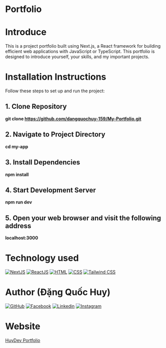 # Portfolio

# Introduce

This is a project portfolio built using Next.js, a React framework for building efficient web applications with JavaScript or TypeScript. This portfolio is designed to introduce yourself, your skills, and my important projects.

# Installation Instructions

Follow these steps to set up and run the project:

## 1. Clone Repository

**git clone <https://github.com/dangquochuy-159/My-Portfolio.git>**

## 2. Navigate to Project Directory
**cd my-app**

## 3. Install Dependencies
**npm install**

## 4. Start Development Server
**npm run dev**

## 5. Open your web browser and visit the following address
**localhost:3000**


# Technology used
[![NextJS](https://img.shields.io/badge/NextJS-%23000000.svg?style=for-the-badge&logo=next.js&logoColor=white)](https://nextjs.org/)
[![ReactJS](https://img.shields.io/badge/ReactJS-%2361DAFB.svg?style=for-the-badge&logo=react&logoColor=white)](https://react.dev/)
[![HTML](https://img.shields.io/badge/HTML-%23E34F26.svg?style=for-the-badge&logo=html5&logoColor=white)](https://www.w3schools.com/html/)
[![CSS](https://img.shields.io/badge/CSS-%231572B6.svg?style=for-the-badge&logo=css3&logoColor=white)](https://www.w3schools.com/css/)
[![Tailwind CSS](https://img.shields.io/badge/Tailwind_CSS-%231a202c.svg?style=for-the-badge&logo=tailwind-css&logoColor=64ffda)](https://tailwindcss.com/)

# Author (Đặng Quốc Huy)
[![GitHub](https://img.shields.io/badge/GitHub-%23181717.svg?style=for-the-badge&logo=github&logoColor=white)](https://github.com/dangquochuy-159)
[![Facebook](https://img.shields.io/badge/Facebook-%231877F2.svg?style=for-the-badge&logo=facebook&logoColor=white)](https://www.facebook.com/quochuy2212)
[![Linkedin](https://img.shields.io/badge/Linkedin-%230077B5.svg?style=for-the-badge&logo=linkedin&logoColor=white)](https://www.linkedin.com/in/quochuy2212/)
[![Instagram](https://img.shields.io/badge/Instagram-%23E4405F.svg?style=for-the-badge&logo=instagram&logoColor=white)](https://www.instagram.com/dqh.2212/)

# Website
[HuyDev Portfolio](https://huydev-portfolio.vercel.app/) 


